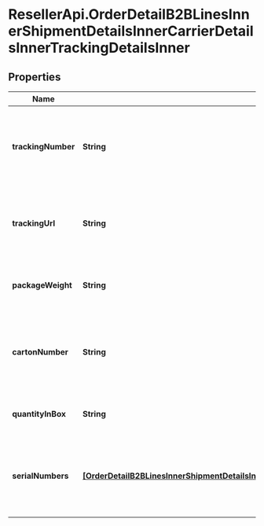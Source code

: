 # ResellerApi.OrderDetailB2BLinesInnerShipmentDetailsInnerCarrierDetailsInnerTrackingDetailsInner

## Properties

Name | Type | Description | Notes
------------ | ------------- | ------------- | -------------
**trackingNumber** | **String** | The tracking number for the shipment containing the line item. | [optional] 
**trackingUrl** | **String** | The tracking URL for the shipment containing the line item. | [optional] 
**packageWeight** | **String** | The weight of the package for the line item. | [optional] 
**cartonNumber** | **String** | The shipment carton number that contains the line item. | [optional] 
**quantityInBox** | **String** | The quantity of line items in the box. | [optional] 
**serialNumbers** | [**[OrderDetailB2BLinesInnerShipmentDetailsInnerCarrierDetailsInnerTrackingDetailsInnerSerialNumbersInner]**](OrderDetailB2BLinesInnerShipmentDetailsInnerCarrierDetailsInnerTrackingDetailsInnerSerialNumbersInner.md) | A list of serial numbers of the line items contained in the shipment. | [optional] 


